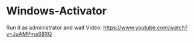 # Windows-Activator
Run it as administrator and wait
Video: https://www.youtube.com/watch?v=JuAMPma68XQ

